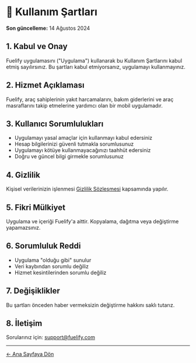 # 📖 Kullanım Şartları

**Son güncelleme:** 14 Ağustos 2024

## 1. Kabul ve Onay

Fuelify uygulamasını ("Uygulama") kullanarak bu Kullanım Şartlarını kabul etmiş sayılırsınız. Bu şartları kabul etmiyorsanız, uygulamayı kullanmayınız.

## 2. Hizmet Açıklaması

Fuelify, araç sahiplerinin yakıt harcamalarını, bakım giderlerini ve araç masraflarını takip etmelerine yardımcı olan bir mobil uygulamadır.

## 3. Kullanıcı Sorumlulukları

- Uygulamayı yasal amaçlar için kullanmayı kabul edersiniz
- Hesap bilgilerinizi güvenli tutmakla sorumlusunuz
- Uygulamayı kötüye kullanmayacağınızı taahhüt edersiniz
- Doğru ve güncel bilgi girmekle sorumlusunuz

## 4. Gizlilik

Kişisel verilerinizin işlenmesi [Gizlilik Sözleşmesi](privacy-policy.md) kapsamında yapılır.

## 5. Fikri Mülkiyet

Uygulama ve içeriği Fuelify'a aittir. Kopyalama, dağıtma veya değiştirme yapamazsınız.

## 6. Sorumluluk Reddi

- Uygulama "olduğu gibi" sunulur
- Veri kaybından sorumlu değiliz
- Hizmet kesintilerinden sorumlu değiliz

## 7. Değişiklikler

Bu şartları önceden haber vermeksizin değiştirme hakkını saklı tutarız.

## 8. İletişim

Sorularınız için: support@fuelify.com

---

[← Ana Sayfaya Dön](README.md)
